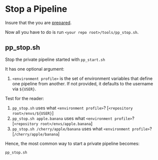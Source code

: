 # Stop a Pipeline

Insure that the you are [prepared](../preparation).

Now all you have to do is run `<your repo root>/tools/pp_stop.sh`.

## pp_stop.sh

Stop the private pipeline started with `pp_start.sh`

It has one optional argument:
1. `<environment profile>` is the set of environment variables that define one pipeline from another. If not provided, it defaults to the username via `${USER}`.

Test for the reader:

1. `pp_stop.sh` uses what `<environment profile>`? [`<repository root>/envs/${USER}`]
1. `pp_stop.sh apple.banana` uses what `<environment profile>`? [`<repository root>/envs/apple.banana`]
1. `pp_stop.sh /cherry/apple/banana` uses what `<environment profile>`? [`/cherry/apple/banana`]


Hence, the most common way to start a private pipeline becomes:

`pp_stop.sh`
